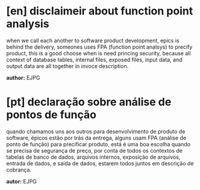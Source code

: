 # [en] disclaimeir about function point analysis
when we call each another to software product development, epics is 
behind the delivery, someones uses FPA (function point analsys) to 
precify product, this is a good choose when is need princing security,
because all context of database tables, internal files, exposed files, 
input data, and output data are all together in invoce description.

**author:** EJPG



# [pt] declaração sobre análise de pontos de função
quando chamamos uns aos outros para desenvolvimento de produto de software, épicos estão
por trás da entrega, alguns usam FPA (análise de ponto de função) para 
precificar produto, está é uma boa escolha quando se precisa de segurança de preço,
por conta de todos os contextos de tabelas de banco de dados, arquivos internos, 
exposição de arquivos, entrada de dados, e saída de dados, estarem todos juntos em 
descrição de cobrança.

**autor:** EJPG
